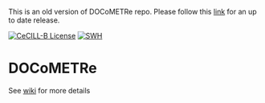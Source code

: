 This is an old version of DOCoMETRe repo. Please follow this [link](https://github.com/TeamICSTECHNOS/DOCoMETRe/) for an up to date release.

[![CeCILL-B License](https://img.shields.io/badge/Licence-CeCILL--B-brightgreen)](https://github.com/fbuloup/DOCoMETRe/blob/master/LICENCE)
[![SWH](https://archive.softwareheritage.org/badge/origin/https://github.com/TeamICSTECHNOS/Docometre/)](https://archive.softwareheritage.org/browse/origin/?origin_url=https://github.com/TeamICSTECHNOS/Docometre)

# DOCoMETRe

See [wiki](https://github.com/fbuloup/DOCoMETRe/wiki) for more details
